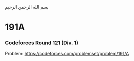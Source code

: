 بسم الله الرحمن الرحيم
<br />
# 191A
### Codeforces Round 121 (Div. 1)
Problem: https://codeforces.com/problemset/problem/191/A<br/>
